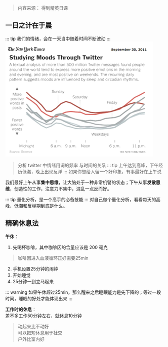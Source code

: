 

> 内容来源： 得到精英日课
## 一日之计在于晨
::: tip
我们的情绪，会在一天当中随着时间不断波动
:::
![morning](/morning.png)
> 分析 twitter 中情绪用词的频率 与时间的关系
::: tip
上午达到高峰，下午经历低潮，晚上出现反弹
:::
如果你想给人留一个好印象，有事最好在上午说

我们最好上午从事**集中思维**，让大脑处于一种非常机警的状态；下午从事**发散思维**，创造性的工作，注意力不集中，混乱一点反而好。

::: tip
量化分析，是一个高手的必备技能
:::
对自己做个量化分析，看看每天的高峰、低潮和反弹期到底是什么。

## 精确休息法
**午休**：
1. 先喝杯咖啡，其中咖啡因的含量应该是 200 毫克
> 咖啡因进入血液循环正好需要25min
2. 手机设置25分钟的闹钟
3. 开始睡觉
4. 25分钟一到立马起来

::: warning
如果午休超过25min，那么醒来之后睡眠能力是先下降的；等过一段时间，睡眠的好处才能体现出来
:::

**工作时的休息**： <br>
差不多工作50分钟左右，就休息10分钟
> 动起来比不动好 <br>
> 可以把短休息用于社交 <br>
> 户外比室内好

